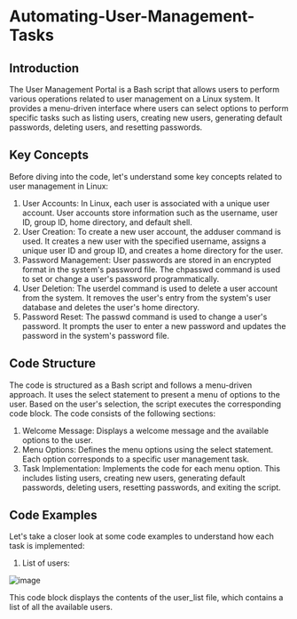 # Automating-User-Management-Tasks

## Introduction

The User Management Portal is a Bash script that allows users to perform various operations related to user management on a Linux system. It provides a menu-driven interface where users can select options to perform specific tasks such as listing users, creating new users, generating default passwords, deleting users, and resetting passwords.

## Key Concepts

Before diving into the code, let's understand some key concepts related to user management in Linux:
1.	User Accounts: In Linux, each user is associated with a unique user account. User accounts store information such as the username, user ID, group ID, home directory, and default shell.
2.	User Creation: To create a new user account, the adduser command is used. It creates a new user with the specified username, assigns a unique user ID and group ID, and creates a home directory for the user.
3.	Password Management: User passwords are stored in an encrypted format in the system's password file. The chpasswd command is used to set or change a user's password programmatically.
4.	User Deletion: The userdel command is used to delete a user account from the system. It removes the user's entry from the system's user database and deletes the user's home directory.
5.	Password Reset: The passwd command is used to change a user's password. It prompts the user to enter a new password and updates the password in the system's password file.

## Code Structure

The code is structured as a Bash script and follows a menu-driven approach. It uses the select statement to present a menu of options to the user. Based on the user's selection, the script executes the corresponding code block.
The code consists of the following sections:
1.	Welcome Message: Displays a welcome message and the available options to the user.
2.	Menu Options: Defines the menu options using the select statement. Each option corresponds to a specific user management task.
3.	Task Implementation: Implements the code for each menu option. This includes listing users, creating new users, generating default passwords, deleting users, resetting passwords, and exiting the script.

## Code Examples

Let's take a closer look at some code examples to understand how each task is implemented:

1.	List of users:
   
![image](https://github.com/user-attachments/assets/a6a852eb-2d7d-4b3c-992f-1af21be9f8fd)

This code block displays the contents of the user_list file, which contains a list of all the available users.

